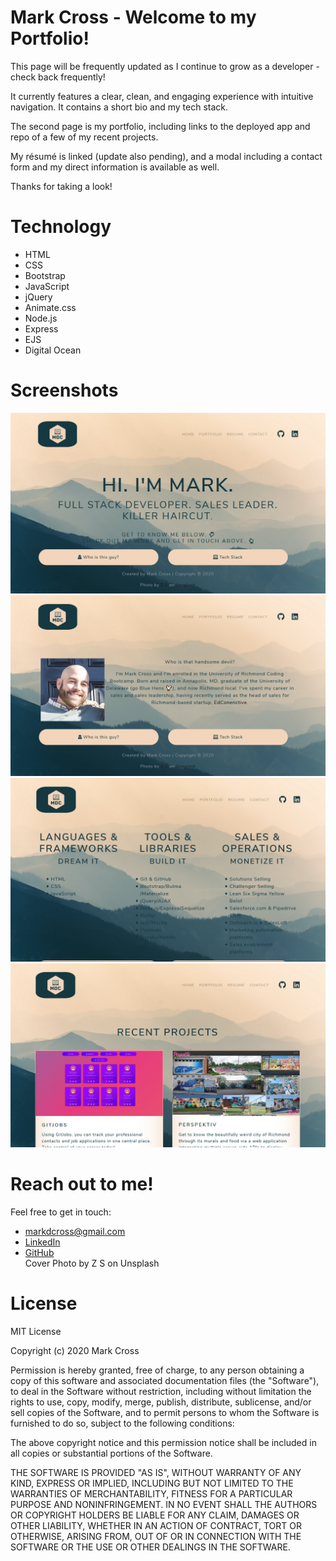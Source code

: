 # Mark Cross - Welcome to my Portfolio!

This page will be frequently updated as I continue to grow as a developer - check back frequently!

It currently features a clear, clean, and engaging experience with intuitive navigation. It contains a short bio and my tech stack.

The second page is my portfolio, including links to the deployed app and repo of a few of my recent projects.

My résumé is linked (update also pending), and a modal including a contact form and my direct information is available as well.

Thanks for taking a look!

# Technology

- HTML
- CSS
- Bootstrap
- JavaScript
- jQuery
- Animate.css
- Node.js
- Express
- EJS
- Digital Ocean

# Screenshots

![landing page](./public/img/ss-landing.png)
![bio](./public/img/ss-bio.png)
![stack](./public/img/ss-stack.png)
![portfolio](./public/img/ss-portfolio.png)

# Reach out to me!

Feel free to get in touch:

- <markdcross@gmail.com>
- [LinkedIn](https://www.linkedin.com/in/markdcross/)
- [GitHub](https://github.com/markdcross)  
  Cover Photo by Z S on Unsplash

# License

MIT License

Copyright (c) 2020 Mark Cross

Permission is hereby granted, free of charge, to any person obtaining a copy of this software and associated documentation files (the "Software"), to deal in the Software without restriction, including without limitation the rights to use, copy, modify, merge, publish, distribute, sublicense, and/or sell copies of the Software, and to permit persons to whom the Software is furnished to do so, subject to the following conditions:

The above copyright notice and this permission notice shall be included in all copies or substantial portions of the Software.

THE SOFTWARE IS PROVIDED "AS IS", WITHOUT WARRANTY OF ANY KIND, EXPRESS OR IMPLIED, INCLUDING BUT NOT LIMITED TO THE WARRANTIES OF MERCHANTABILITY, FITNESS FOR A PARTICULAR PURPOSE AND NONINFRINGEMENT. IN NO EVENT SHALL THE AUTHORS OR COPYRIGHT HOLDERS BE LIABLE FOR ANY CLAIM, DAMAGES OR OTHER LIABILITY, WHETHER IN AN ACTION OF CONTRACT, TORT OR OTHERWISE, ARISING FROM, OUT OF OR IN CONNECTION WITH THE SOFTWARE OR THE USE OR OTHER DEALINGS IN THE SOFTWARE.
